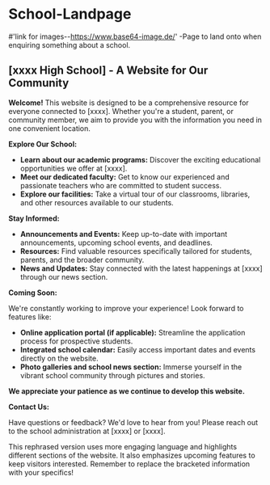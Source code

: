 # School-Landpage

#'link for images--https://www.base64-image.de/'
-Page to land onto when enquiring something about a school.

## [xxxx High School] - A Website for Our Community

**Welcome!** This website is designed to be a comprehensive resource for everyone connected to [xxxx]. Whether you're a student, parent, or community member, we aim to provide you with the information you need in one convenient location.

**Explore Our School:**

* **Learn about our academic programs:** Discover the exciting educational opportunities we offer at [xxxx].
* **Meet our dedicated faculty:** Get to know our experienced and passionate teachers who are committed to student success.
* **Explore our facilities:** Take a virtual tour of our classrooms, libraries, and other resources available to our students.

**Stay Informed:**

* **Announcements and Events:** Keep up-to-date with important announcements, upcoming school events, and deadlines.
* **Resources:** Find valuable resources specifically tailored for students, parents, and the broader community.
* **News and Updates:** Stay connected with the latest happenings at [xxxx] through our news section.

**Coming Soon:**

We're constantly working to improve your experience! Look forward to features like:

* **Online application portal (if applicable):** Streamline the application process for prospective students.
* **Integrated school calendar:** Easily access important dates and events directly on the website.
* **Photo galleries and school news section:** Immerse yourself in the vibrant school community through pictures and stories.

**We appreciate your patience as we continue to develop this website.**

**Contact Us:**

Have questions or feedback?  We'd love to hear from you! Please reach out to the school administration at [xxxx] or [xxxx].

This rephrased version uses more engaging language and highlights different sections of the website. It also emphasizes upcoming features to keep visitors interested. Remember to replace the bracketed information with your specifics!
